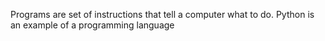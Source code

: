  Programs are set of instructions that tell a computer what to do. Python is an example of a programming language
	